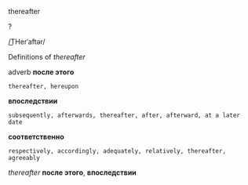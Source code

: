 thereafter

?

/T͟Herˈaftər/

Definitions of _thereafter_

adverb
**после этого**

    thereafter, hereupon
**впоследствии**

    subsequently, afterwards, thereafter, after, afterward, at a later date
**соответственно**

    respectively, accordingly, adequately, relatively, thereafter, agreeably

_thereafter_
**после этого**, **впоследствии**